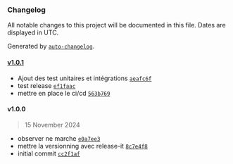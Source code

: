 ### Changelog

All notable changes to this project will be documented in this file. Dates are displayed in UTC.

Generated by [`auto-changelog`](https://github.com/CookPete/auto-changelog).

#### [v1.0.1](https://github.com/NicRuhmer/portfolio/compare/v1.0.0...v1.0.1)

- Ajout des test unitaires et intégrations [`aeafc6f`](https://github.com/NicRuhmer/portfolio/commit/aeafc6fba0e6231cef51c791b73c2f881078555c)
- test release [`ef1faac`](https://github.com/NicRuhmer/portfolio/commit/ef1faac7aa61b7c7dc7fade41ab2a2a6c0bccd0b)
- mettre en place le ci/cd [`563b769`](https://github.com/NicRuhmer/portfolio/commit/563b76993dd60c450c7a6f3a60a99710fcd35b5d)

#### v1.0.0

> 15 November 2024

- observer ne marche [`e0a7ee3`](https://github.com/NicRuhmer/portfolio/commit/e0a7ee3dbf107af3ad43f3613e162c3b8a29128b)
- mettre la versionning avec release-it [`8c7e4f8`](https://github.com/NicRuhmer/portfolio/commit/8c7e4f817fb3cd9235680b03c42e3b639f2aa31a)
- initial commit [`cc2f1af`](https://github.com/NicRuhmer/portfolio/commit/cc2f1af60df6a2e46616ed82c6cde46f599eef94)

